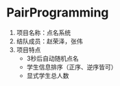# PairProgramming
1. 项目名称：点名系统
2. 结队成员：赵荣泽，张伟
3. 项目特点
   - 3秒后自动随机点名
   - 学生信息排序（正序、逆序皆可）
   - 显式学生总人数